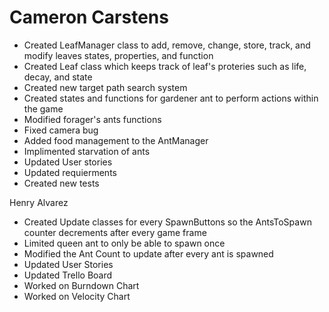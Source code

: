 # Cameron Carstens
- Created LeafManager class to add, remove, change, store, track, and modify leaves states, properties, and function
- Created Leaf class which keeps track of leaf's proteries such as life, decay, and state
- Created new target path search system
- Created states and functions for gardener ant to perform actions within the game
- Modified forager's ants functions
- Fixed camera bug
- Added food management to the AntManager
- Implimented starvation of ants
- Updated User stories
- Updated requierments
- Created new tests

 Henry Alvarez
- Created Update classes for every SpawnButtons so the AntsToSpawn counter decrements after every game frame
- Limited queen ant to only be able to spawn once
- Modified the Ant Count to update after every ant is spawned
- Updated User Stories
- Updated Trello Board
- Worked on Burndown Chart
- Worked on Velocity Chart
